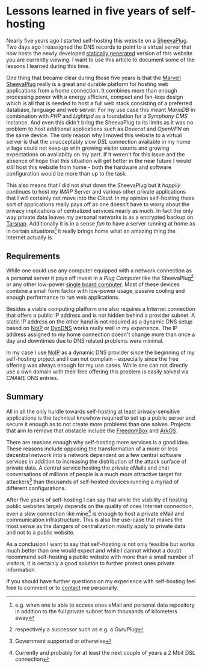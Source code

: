 # Lessons learned in five years of self-hosting

Nearly five years ago I started self-hosting this website on a [SheevaPlug]. Two days ago I reassigned the DNS records to point to a virtual server that now hosts the newly developed [statically generated] version of this website you are currently viewing. I want to use this article to document some of the lessons I learned during this time.

One thing that became clear during those five years is that the [Marvell SheevaPlug] really is a great and durable platform for hosting web applications from a home connection. It combines more than enough processing power with a energy efficient, compact and fan-less design which is all that is needed to host a full web stack consisting of a preferred database, language and web server. For my use case this meant _MariaDB_ in combination with _PHP_ and _Lighttpd_ as a foundation for a _Symphony CMS_ instance. And even this didn't bring the SheevaPlug to its limits as it was no problem to host additional applications such as _Dovecot_ and _OpenVPN_ on the same device. The only reason why I moved this website to a virtual server is that the unacceptably slow _DSL_ connection available in my home village could not keep up with growing visitor counts and growing expectations on availabilty on my part. If it weren't for this issue and the absence of hope that this situation will get better in the near future I would still host this website from home - both the hardware and software configuration would be more than up to the task.

This also means that I did not shut down the SheevaPlug but it _happily_ continues to host my _IMAP_ Server and various other private applications that I will certainly not move into the _Cloud_. In my opinion self-hosting these sort of applications really pays off as one doesn't have to worry about the privacy implications of centralized services nearly as much. In fact the only way private data leaves my personal networks is as a encrypted backup on [Tarsnap]. Additionally it is in a sense _fun_ to have a server running at home as in certain situations[^1] it really brings home what an amazing thing the Internet actually is.

## Requirements

While one could use any computer equipped with a network connection as a personal server it pays off invest in a _Plug Computer_ like the SheevaPlug[^2] or any other low-power [single board computer]. Most of these devices combine a small form factor with low-power usage, passive cooling and enough performance to run web applications.

Besides a viable computing platform one also requires a Internet connection that offers a public IP address and is not hidden behind a provider subnet. A static IP address on the other hand is not required as a dynamic DNS setup based on [NoIP] or [DynDNS] works really well in my experience. The IP address assigned to my home connection doesn't change more than once a day and downtimes due to DNS related problems were minimal.

In my case I use [NoIP] as a dynamic DNS provider since the beginning of my self-hosting project and I can not complain - especially since the free offering was always enough for my use cases. While one can not directly use a own domain with their free offering this problem is easily solved via _CNAME_ DNS entries.

## Summary

All in all the only hurdle towards self-hosting at least privacy-sensitive applications is the technical knowhow required to set up a public server and secure it enough as to not create more problems than one solves. Projects that aim to remove that obstacle include the [FreedomBox] and [ArkOS].

There are reasons enough why self-hosting more services is a good idea. These reasons include opposing the transformation of a more or less decentral network into a network dependent on a few central software services in addition to increasing the distribution of the attack surface of private data. A central service hosting the private eMails and chat conversations of millions of people is a much more attractive target for attackers[^3] than thousands of self-hosted devices running a myriad of different configurations.

After five years of self-hosting I can say that while the viability of hosting public websites largely depends on the quality of ones Internet connection, even a slow connection like mine[^4] is enough to host a private eMail and communication infrastructure. This is also the use-case that makes the most sense as the dangers of centralization mostly apply to private data and not to a public website.

As a conclusion I want to say that self-hosting is not only feasible but works much better than one would expect and while I cannot without a doubt recommend self-hosting a public website with more than a small number of visitors, it is certainly a good solution to further protect ones private information.

If you should have further questions on my experience with self-hosting feel free to comment or to [contact] me personally.

[SheevaPlug]: /tag/sheevaplug/
[Marvell SheevaPlug]: https://www.globalscaletechnologies.com/t-sheevaplugdetails.aspx
[statically generated]: /page/this_website/
[Tarsnap]: http://tarsnap.com
[single board computer]: http://linuxgizmos.com/top-10-hacker-sbcs-survey-results/ 
[NoIP]: http://noip.com
[DynDNS]: http://dyndns.com
[FreedomBox]: http://freedomboxfoundation.org/
[ArkOS]: https://arkos.io/
[contact]: /page/contact/

[^1]: e.g. when one is able to access ones eMail and personal data repository in addition to the full private subnet from thousands of kilometers away
[^2]: respectively a successor such as e.g. a _GuruPlug_
[^3]: Government supported or otherwise
[^4]: Currently and probably for at least the next couple of years a 2 Mbit DSL connection
